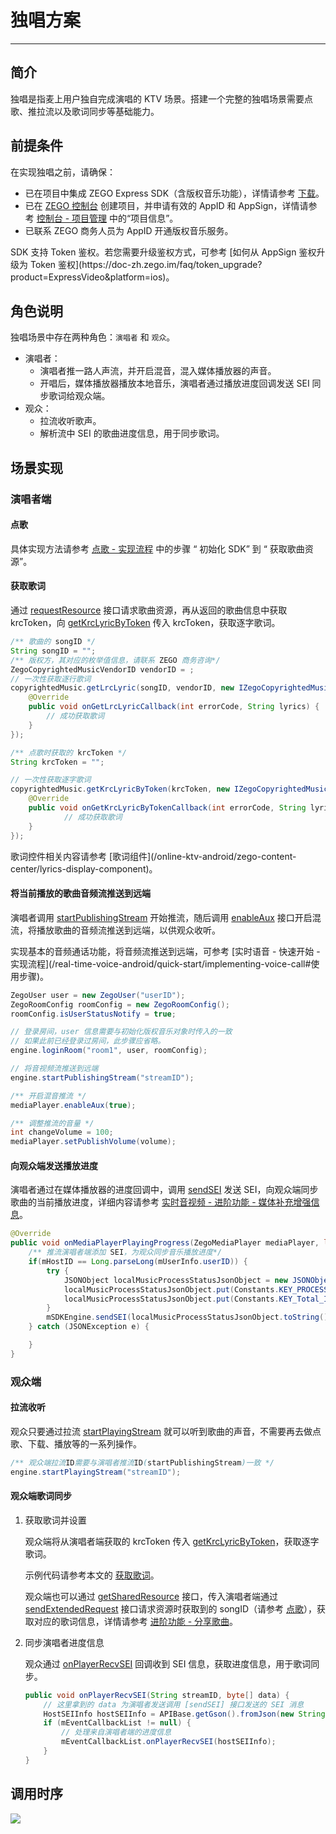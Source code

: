 # 独唱方案

---
  
## 简介

独唱是指麦上用户独自完成演唱的 KTV 场景。搭建一个完整的独唱场景需要点歌、推拉流以及歌词同步等基础能力。

## 前提条件

在实现独唱之前，请确保：

- 已在项目中集成 ZEGO Express SDK（含版权音乐功能），详情请参考 [下载](/online-ktv-android/downloads)。
- 已在 [ZEGO 控制台](https://console.zego.im) 创建项目，并申请有效的 AppID 和 AppSign，详情请参考 [控制台 - 项目管理](/console/project-info) 中的“项目信息”。
- 已联系 ZEGO 商务人员为 AppID 开通版权音乐服务。

<Note title="说明">
SDK 支持 Token 鉴权。若您需要升级鉴权方式，可参考 [如何从 AppSign 鉴权升级为 Token 鉴权](https://doc-zh.zego.im/faq/token_upgrade?product=ExpressVideo&platform=ios)。
</Note>

## 角色说明

独唱场景中存在两种角色：`演唱者` 和 `观众`。

- 演唱者：
    - 演唱者推一路人声流，并开启混音，混入媒体播放器的声音。
    - 开唱后，媒体播放器播放本地音乐，演唱者通过播放进度回调发送 SEI 同步歌词给观众端。
- 观众：
    - 拉流收听歌声。
    - 解析流中 SEI 的歌曲进度信息，用于同步歌词。

## 场景实现

### 演唱者端

#### 点歌

具体实现方法请参考 [点歌 - 实现流程](/online-ktv-android/implementation/song-selection) 中的步骤 “ 初始化 SDK” 到 “ 获取歌曲资源”。

#### 获取歌词

通过 [requestResource](https://doc-zh.zego.im/article/api?doc=Express_Video_SDK_API~java_android~class~ZegoCopyrightedMusic#request-resource) 接口请求歌曲资源，再从返回的歌曲信息中获取 krcToken，向 [getKrcLyricByToken](https://doc-zh.zego.im/article/api?doc=Express_Video_SDK_API~java_android~class~ZegoCopyrightedMusic#get-krc-lyric-by-token) 传入 krcToken，获取逐字歌词。

```java
/** 歌曲的 songID */
String songID = "";
/** 版权方，其对应的枚举值信息，请联系 ZEGO 商务咨询*/
ZegoCopyrightedMusicVendorID vendorID = ; 
// 一次性获取逐行歌词
copyrightedMusic.getLrcLyric(songID, vendorID, new IZegoCopyrightedMusicGetLrcLyricCallback() {
    @Override
    public void onGetLrcLyricCallback(int errorCode, String lyrics) {
        // 成功获取歌词
    }  
});

/** 点歌时获取的 krcToken */
String krcToken = "";

// 一次性获取逐字歌词
copyrightedMusic.getKrcLyricByToken(krcToken, new IZegoCopyrightedMusicGetKrcLyricByTokenCallback() {
    @Override
    public void onGetKrcLyricByTokenCallback(int errorCode, String lyrics) {
            // 成功获取歌词
    }
});
```

<Warning title="注意">
歌词控件相关内容请参考 [歌词组件](/online-ktv-android/zego-content-center/lyrics-display-component)。
</Warning>


#### 将当前播放的歌曲音频流推送到远端

演唱者调用 [startPublishingStream](https://doc-zh.zego.im/article/api?doc=Express_Video_SDK_API~java_android~class~ZegoExpressEngine#start-publishing-stream) 开始推流，随后调用 [enableAux](https://doc-zh.zego.im/article/api?doc=Express_Video_SDK_API~java_android~class~ZegoMediaPlayer#enable-aux) 接口开启混流，将播放歌曲的音频流推送到远端，以供观众收听。

<Note title="说明">
实现基本的音频通话功能，将音频流推送到远端，可参考 [实时语音 - 快速开始 - 实现流程](/real-time-voice-android/quick-start/implementing-voice-call#使用步骤)。
</Note>

```java
ZegoUser user = new ZegoUser("userID");
ZegoRoomConfig roomConfig = new ZegoRoomConfig();
roomConfig.isUserStatusNotify = true;

// 登录房间，user 信息需要与初始化版权音乐对象时传入的一致
// 如果此前已经登录过房间，此步骤应省略。
engine.loginRoom("room1", user, roomConfig);

// 将音视频流推送到远端
engine.startPublishingStream("streamID");
```
```java
/** 开启混音推流 */
mediaPlayer.enableAux(true);

/** 调整推流的音量 */
int changeVolume = 100;
mediaPlayer.setPublishVolume(volume);
```

#### 向观众端发送播放进度

演唱者通过在媒体播放器的进度回调中，调用 [sendSEI](https://doc-zh.zego.im/article/api?doc=Express_Video_SDK_API~java_android~class~ZegoExpressEngine#send-sei) 发送 SEI，向观众端同步歌曲的当前播放进度，详细内容请参考 [实时音视频 - 进阶功能 - 媒体补充增强信息](/real-time-video-android-java/communication/sei)。

```java
@Override
public void onMediaPlayerPlayingProgress(ZegoMediaPlayer mediaPlayer, long millisecond) {
    /** 推流演唱者端添加 SEI，为观众同步音乐播放进度*/
    if(mHostID == Long.parseLong(mUserInfo.userID)) {
        try {
            JSONObject localMusicProcessStatusJsonObject = new JSONObject();
            localMusicProcessStatusJsonObject.put(Constants.KEY_PROCESS_IN_MS, millisecond);
            localMusicProcessStatusJsonObject.put(Constants.KEY_Total_IN_MS, mTotalDuration);
        }
        mSDKEngine.sendSEI(localMusicProcessStatusJsonObject.toString().getBytes());
    } catch (JSONException e) {

    }
}
```
### 观众端

#### 拉流收听

观众只要通过拉流 [startPlayingStream](https://doc-zh.zego.im/article/api?doc=Express_Video_SDK_API~java_android~class~ZegoExpressEngine#start-playing-stream) 就可以听到歌曲的声音，不需要再去做点歌、下载、播放等的一系列操作。

```java
/** 观众端拉流ID需要与演唱者推流ID(startPublishingStream)一致 */
engine.startPlayingStream("streamID");
```

#### 观众端歌词同步

1. 获取歌词并设置

    观众端将从演唱者端获取的 krcToken 传入 [getKrcLyricByToken](https://doc-zh.zego.im/article/api?doc=Express_Video_SDK_API~java_android~class~ZegoCopyrightedMusic#get-krc-lyric-by-token)，获取逐字歌词。

    示例代码请参考本文的 [获取歌词](#获取歌词)。

    观众端也可以通过 [getSharedResource](https://doc-zh.zego.im/article/api?doc=Express_Video_SDK_API~java_android~class~ZegoCopyrightedMusic#get-shared-resource) 接口，传入演唱者端通过 [sendExtendedRequest](https://doc-zh.zego.im/article/api?doc=Express_Video_SDK_API~java_android~class~ZegoCopyrightedMusic#send-extended-request) 接口请求资源时获取到的 songID（请参考 [点歌](#点歌)），获取对应的歌词信息，详情请参考 [进阶功能 - 分享歌曲](/online-ktv-android/zego-content-center/advanced-features#分享歌曲)。


2. 同步演唱者进度信息

    观众通过 [onPlayerRecvSEI](http://doc-zh.zego.im/article/api?doc=Express_Video_SDK_API~java_android~class~IZegoEventHandler#on-player-recv-sei) 回调收到 SEI 信息，获取进度信息，用于歌词同步。

    ```java
    public void onPlayerRecvSEI(String streamID, byte[] data) {
        // 这里拿到的 data 为演唱者发送调用 [sendSEI] 接口发送的 SEI 消息
        HostSEIInfo hostSEIInfo = APIBase.getGson().fromJson(new String(data), HostSEIInfo.class);
        if (mEventCallbackList != null) {
            // 处理来自演唱者端的进度信息
            mEventCallbackList.onPlayerRecvSEI(hostSEIInfo);
        }
    }
    ```

## 调用时序

<Frame width="512" height="auto" ><img src="https://doc-media.zego.im/sdk-doc/Pics/CopyrightedMusic/solo_new.png" /></Frame>
